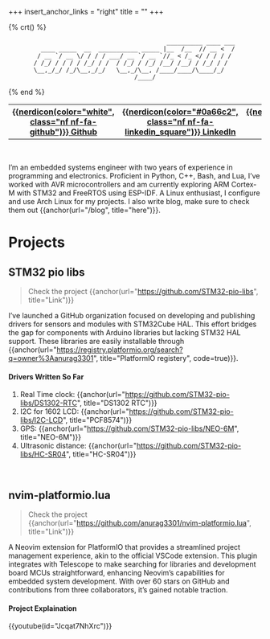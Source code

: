+++
insert_anchor_links = "right"
title = ""
+++

{% crt() %}
```
                                            __________ ____ ___
         ____ _____  __  ___________ _____ |__  /__  // __ <  /
        / __ `/ __ \/ / / / ___/ __ `/ __ `//_ < /_ </ / / / / 
       / /_/ / / / / /_/ / /  / /_/ / /_/ /__/ /__/ / /_/ / /  
       \__,_/_/ /_/\__,_/_/   \__,_/\__, /____/____/\____/_/   
                                   /____/                      
```
{% end %}

<table>
    <tr>
        <th><a target=_blank href="https://github.com/anurag3301">
            {{nerdicon(color="white", class="nf nf-fa-github")}} Github</a>
        </th>
        <th><a target=_blank href="https://www.linkedin.com/in/anurag3301/">
            {{nerdicon(color="#0a66c2", class="nf nf-fa-linkedin_square")}} LinkedIn</a>
        </th>
        <th><a target=_blank href="https://www.youtube.com/@anurag3301YT">
            {{nerdicon(color="#ff4545", class="nf nf-fa-youtube")}} Youtube</a>
        </th>
        <th><a target=_blank href="/resume">
            {{nerdicon(color="white", class="nf nf-fa-file_lines")}} Resume</a>
        </th>
        <th><a target=_blank href="/blog">
            {{nerdicon(color="white", class="nf nf-fa-newspaper_o")}} Blog</a>
        </th>
    </tr>
</table>

<br>

I’m an embedded systems engineer with two years of experience in programming and electronics. Proficient in Python, C++, Bash, and Lua, I’ve worked with AVR microcontrollers and am currently exploring ARM Cortex-M with STM32 and FreeRTOS using ESP-IDF. A Linux enthusiast, I configure and use Arch Linux for my projects. I also write blog, make sure to check them out {{anchor(url="/blog", title="here")}}.

# Projects

## STM32 pio libs
> Check the project {{anchor(url="https://github.com/STM32-pio-libs", title="Link")}}

I’ve launched a GitHub organization focused on developing and publishing drivers for sensors and modules with STM32Cube HAL. This effort bridges the gap for components with Arduino libraries but lacking STM32 HAL support. These libraries are easily installable through {{anchor(url="https://registry.platformio.org/search?q=owner%3Aanurag3301", title="PlatformIO registery", code=true)}}.

#### Drivers Written So Far

1. Real Time clock: {{anchor(url="https://github.com/STM32-pio-libs/DS1302-RTC", title="DS1302 RTC")}}
2. I2C for 1602 LCD: {{anchor(url="https://github.com/STM32-pio-libs/I2C-LCD", title="PCF8574")}}
3. GPS: {{anchor(url="https://github.com/STM32-pio-libs/NEO-6M", title="NEO-6M")}}
4. Ultrasonic distance: {{anchor(url="https://github.com/STM32-pio-libs/HC-SR04", title="HC-SR04")}}

<br>

## nvim-platformio.lua

> Check the project {{anchor(url="https://github.com/anurag3301/nvim-platformio.lua", title="Link")}}

A Neovim extension for PlatformIO that provides a streamlined project management experience, akin to the official VSCode extension. This plugin integrates with Telescope to make searching for libraries and development board MCUs straightforward, enhancing Neovim’s capabilities for embedded system development. With over 60 stars on GitHub and contributions from three collaborators, it’s gained notable traction.

#### Project Explaination
{{youtube(id="Jcqat7NhXrc")}}
